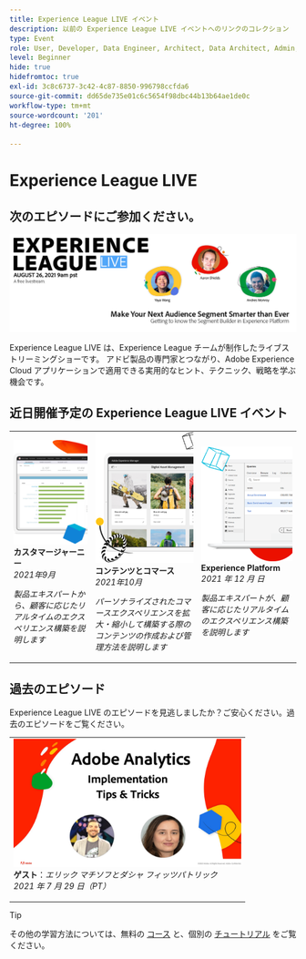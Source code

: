 ```yaml
---
title: Experience League LIVE イベント
description: 以前の Experience League LIVE イベントへのリンクのコレクション
type: Event
role: User, Developer, Data Engineer, Architect, Data Architect, Admin, Leader
level: Beginner
hide: true
hidefromtoc: true
exl-id: 3c8c6737-3c42-4c87-8850-996798ccfda6
source-git-commit: dd65de735e01c6c5654f98dbc44b13b64ae1de0c
workflow-type: tm+mt
source-wordcount: '201'
ht-degree: 100%

---
```


# Experience League LIVE

## 次のエピソードにご参加ください。

<a href="https://www.youtube.com/watch?v=rogVKsTFbWk"><img alt="クリックすると、YouTube Lobby で Experience League LIVE に誘導されます。" src="assets/1440x492.png" /></a>

Experience League LIVE は、Experience League チームが制作したライブストリーミングショーです。 アドビ製品の専門家とつながり、Adobe Experience Cloud アプリケーションで適用できる実用的なヒント、テクニック、戦略を学ぶ機会です。


## 近日開催予定の Experience League LIVE イベント

<table>
<tr>
  <td>
      <img alt="コンテンツサービス" src="./assets/journeys.png" />
     <div>
          <strong>カスタマージャーニー</strong>
     </div>
     <div>
          <em>2021年9月</em>
     </div>
    <p>
    <em>製品エキスパートから、顧客に応じたリアルタイムのエクスペリエンス構築を説明します</em>
    <p>
  </td>
  <td>
      <img alt="コンテンツサービス" src="./assets/content.png" />
     <div>
          <strong>コンテンツとコマース</strong>
     <div>
          <em>2021年10月</em>
     </div>
     </div>
    <p>
    <em>パーソナライズされたコマースエクスペリエンスを拡大・縮小して構築する際のコンテンツの作成および管理方法を説明します</em>
    <p>
  </td>
  <td>
      <img alt="コンテンツサービス" src="./assets/platform.png" />
     <div>
          <strong>Experience Platform</strong>
     </div>
     <div>
          <em>2021 年 12 月 日</em>
     </div>    
    <p>
    <em>製品エキスパートが、顧客に応じたリアルタイムのエクスペリエンス構築を説明します</em>
    <p>
  </td>
</tr>
</table>


## 過去のエピソード

Experience League LIVE のエピソードを見逃しましたか？ご安心ください。過去のエピソードをご覧ください。

<table>
<tr>

<td>
    <a href="https://www.youtube.com/watch?v=lxOvLCzEGBI">
      <img height="225" width="400" alt="Experience Leagueライブ" src="assets/exl-live-after2.jpg" />
    </a>
     <div>
          <strong>ゲスト</strong>：<i>エリック マチソフとダシャ フィッツパトリック</i>
     </div>
     <div>
          <em>2021 年 7 月 29 日（PT）</em>
     </div>    
    <p>
    <em></em>
    <p>
  </td>
</tr>
</table>

>[!TIP]
>
>その他の学習方法については、無料の [コース](https://experienceleague.adobe.com/?lang=ja#home) と、個別の [チュートリアル](https://experienceleague.adobe.com/docs/home-tutorials.html?lang=ja) をご覧ください。
